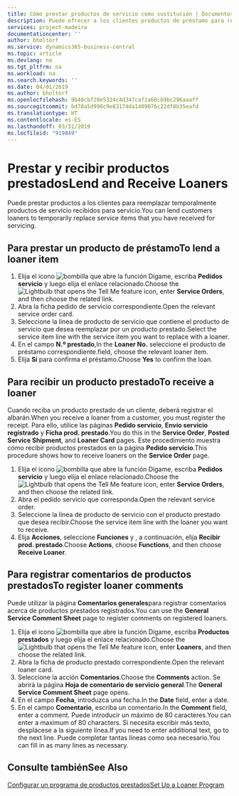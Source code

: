 ```yaml
---
title: Cómo prestar productos de servicio como sustitución | Documentos de Microsoft
description: Puede ofrecer a los clientes productos de préstamo para reemplazar temporalmente productos de servicio recibidos para servicio.
services: project-madeira
documentationcenter: ''
author: bholtorf
ms.service: dynamics365-business-central
ms.topic: article
ms.devlang: na
ms.tgt_pltfrm: na
ms.workload: na
ms.search.keywords: ''
ms.date: 04/01/2019
ms.author: bholtorf
ms.openlocfilehash: 9b48cbf20e5324c4d347caf1a60cb9bc296aaaff
ms.sourcegitcommit: bd78a5d990c9e83174da1409076c22df8b35eafd
ms.translationtype: HT
ms.contentlocale: es-ES
ms.lasthandoff: 03/31/2019
ms.locfileid: "919849"
---
```

# <a name="lend-and-receive-loaners"></a><span data-ttu-id="96e94-103">Prestar y recibir productos prestados</span><span class="sxs-lookup"><span data-stu-id="96e94-103">Lend and Receive Loaners</span></span>
<span data-ttu-id="96e94-104">Puede prestar productos a los clientes para reemplazar temporalmente productos de servicio recibidos para servicio.</span><span class="sxs-lookup"><span data-stu-id="96e94-104">You can lend customers loaners to temporarily replace service items that you have received for servicing.</span></span>  
  
## <a name="to-lend-a-loaner-item"></a><span data-ttu-id="96e94-105">Para prestar un producto de préstamo</span><span class="sxs-lookup"><span data-stu-id="96e94-105">To lend a loaner item</span></span>    
1. <span data-ttu-id="96e94-106">Elija el icono ![bombilla que abre la función Dígame](media/ui-search/search_small.png "Dígame que desea hacer"), escriba **Pedidos servicio** y luego elija el enlace relacionado.</span><span class="sxs-lookup"><span data-stu-id="96e94-106">Choose the ![Lightbulb that opens the Tell Me feature](media/ui-search/search_small.png "Tell me what you want to do") icon, enter **Service Orders**, and then choose the related link.</span></span>  
2. <span data-ttu-id="96e94-107">Abra la ficha pedido de servicio correspondiente.</span><span class="sxs-lookup"><span data-stu-id="96e94-107">Open the relevant service order card.</span></span>  
3. <span data-ttu-id="96e94-108">Seleccione la línea de producto de servicio que contiene el producto de servicio que desea reemplazar por un producto prestado.</span><span class="sxs-lookup"><span data-stu-id="96e94-108">Select the service item line with the service item you want to replace with a loaner.</span></span>  
4. <span data-ttu-id="96e94-109">En el campo **N.º prestado**,</span><span class="sxs-lookup"><span data-stu-id="96e94-109">In the **Loaner No.**</span></span> <span data-ttu-id="96e94-110">seleccione el producto de préstamo correspondiente.</span><span class="sxs-lookup"><span data-stu-id="96e94-110">field, choose the relevant loaner item.</span></span>  
5. <span data-ttu-id="96e94-111">Elija **Sí** para confirma el préstamo.</span><span class="sxs-lookup"><span data-stu-id="96e94-111">Choose **Yes** to confirm the loan.</span></span>  

## <a name="to-receive-a-loaner"></a><span data-ttu-id="96e94-112">Para recibir un producto prestado</span><span class="sxs-lookup"><span data-stu-id="96e94-112">To receive a loaner</span></span>  
<span data-ttu-id="96e94-113">Cuando reciba un producto prestado de un cliente, deberá registrar el albarán.</span><span class="sxs-lookup"><span data-stu-id="96e94-113">When you receive a loaner from a customer, you must register the receipt.</span></span> <span data-ttu-id="96e94-114">Para ello, utilice las páginas **Pedido servicio**, **Envío servicio registrado** y **Ficha prod. prestado**.</span><span class="sxs-lookup"><span data-stu-id="96e94-114">You do this in the **Service Order**, **Posted Service Shipment**, and **Loaner Card** pages.</span></span> <span data-ttu-id="96e94-115">Este procedimiento muestra cómo recibir productos prestados en la página **Pedido servicio**.</span><span class="sxs-lookup"><span data-stu-id="96e94-115">This procedure shows how to receive loaners on the **Service Order** page.</span></span>  
  
1. <span data-ttu-id="96e94-116">Elija el icono ![bombilla que abre la función Dígame](media/ui-search/search_small.png "Dígame que desea hacer"), escriba **Pedidos servicio** y luego elija el enlace relacionado.</span><span class="sxs-lookup"><span data-stu-id="96e94-116">Choose the ![Lightbulb that opens the Tell Me feature](media/ui-search/search_small.png "Tell me what you want to do") icon, enter **Service Orders**, and then choose the related link.</span></span>  
2. <span data-ttu-id="96e94-117">Abra el pedido servicio que corresponda.</span><span class="sxs-lookup"><span data-stu-id="96e94-117">Open the relevant service order.</span></span>  
3. <span data-ttu-id="96e94-118">Seleccione la línea de producto de servicio con el producto prestado que desea recibir.</span><span class="sxs-lookup"><span data-stu-id="96e94-118">Choose the service item line with the loaner you want to receive.</span></span>  
4. <span data-ttu-id="96e94-119">Elija **Acciones**, seleccione **Funciones** y , a continuación, elija **Recibir prod. prestado**.</span><span class="sxs-lookup"><span data-stu-id="96e94-119">Choose **Actions**, choose **Functions**, and then choose **Receive Loaner**.</span></span>  

## <a name="to-register-loaner-comments"></a><span data-ttu-id="96e94-120">Para registrar comentarios de productos prestados</span><span class="sxs-lookup"><span data-stu-id="96e94-120">To register loaner comments</span></span>  
<span data-ttu-id="96e94-121">Puede utilizar la página **Comentarios generales**para registrar comentarios acerca de productos prestados registrados.</span><span class="sxs-lookup"><span data-stu-id="96e94-121">You can use the **General Service Comment Sheet** page to register comments on registered loaners.</span></span>  
  
1. <span data-ttu-id="96e94-122">Elija el icono ![bombilla que abre la función Dígame](media/ui-search/search_small.png "Dígame que desea hacer"), escriba **Productos prestados** y luego elija el enlace relacionado.</span><span class="sxs-lookup"><span data-stu-id="96e94-122">Choose the ![Lightbulb that opens the Tell Me feature](media/ui-search/search_small.png "Tell me what you want to do") icon, enter **Loaners**, and then choose the related link.</span></span>  
2. <span data-ttu-id="96e94-123">Abra la ficha de producto prestado correspondiente.</span><span class="sxs-lookup"><span data-stu-id="96e94-123">Open the relevant loaner card.</span></span>  
3. <span data-ttu-id="96e94-124">Seleccione la acción **Comentarios**.</span><span class="sxs-lookup"><span data-stu-id="96e94-124">Choose the **Comments** action.</span></span> <span data-ttu-id="96e94-125">Se abrirá la página **Hoja de comentario de servicio general**.</span><span class="sxs-lookup"><span data-stu-id="96e94-125">The **General Service Comment Sheet** page opens.</span></span>  
4. <span data-ttu-id="96e94-126">En el campo **Fecha**, introduzca una fecha.</span><span class="sxs-lookup"><span data-stu-id="96e94-126">In the **Date** field, enter a date.</span></span>  
5. <span data-ttu-id="96e94-127">En el campo **Comentario**, escriba un comentario.</span><span class="sxs-lookup"><span data-stu-id="96e94-127">In the **Comment** field, enter a comment.</span></span> <span data-ttu-id="96e94-128">Puede introducir un máximo de 80 caracteres.</span><span class="sxs-lookup"><span data-stu-id="96e94-128">You can enter a maximum of 80 characters.</span></span> <span data-ttu-id="96e94-129">Si necesita escribir más texto, desplácese a la siguiente línea.</span><span class="sxs-lookup"><span data-stu-id="96e94-129">If you need to enter additional text, go to the next line.</span></span> <span data-ttu-id="96e94-130">Puede completar tantas líneas como sea necesario.</span><span class="sxs-lookup"><span data-stu-id="96e94-130">You can fill in as many lines as necessary.</span></span>  
  
## <a name="see-also"></a><span data-ttu-id="96e94-131">Consulte también</span><span class="sxs-lookup"><span data-stu-id="96e94-131">See Also</span></span>  
[<span data-ttu-id="96e94-132">Configurar un programa de productos prestados</span><span class="sxs-lookup"><span data-stu-id="96e94-132">Set Up a Loaner Program</span></span>](service-how-setup-loaner-program.md)   
